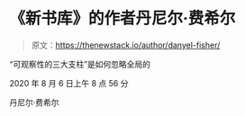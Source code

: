 # 《新书库》的作者丹尼尔·费希尔

> 原文：<https://thenewstack.io/author/danyel-fisher/>

“可观察性的三大支柱”是如何忽略全局的

2020 年 8 月 6 日上午 8 点 56 分

丹尼尔·费希尔